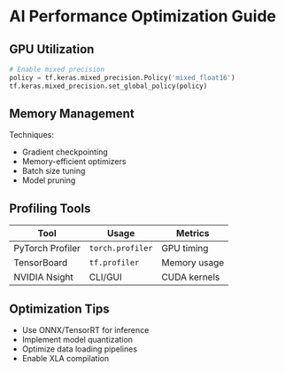 # AI Performance Optimization Guide

## GPU Utilization
```python
# Enable mixed precision
policy = tf.keras.mixed_precision.Policy('mixed_float16')
tf.keras.mixed_precision.set_global_policy(policy)
```

## Memory Management
Techniques:
- Gradient checkpointing
- Memory-efficient optimizers
- Batch size tuning
- Model pruning

## Profiling Tools
| Tool | Usage | Metrics |
|------|-------|---------|
| PyTorch Profiler | `torch.profiler` | GPU timing |
| TensorBoard | `tf.profiler` | Memory usage |
| NVIDIA Nsight | CLI/GUI | CUDA kernels |

## Optimization Tips
- Use ONNX/TensorRT for inference
- Implement model quantization
- Optimize data loading pipelines
- Enable XLA compilation